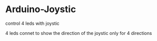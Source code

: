 # Arduino-Joystic
control 4 leds with joystic

4 leds connet to show the direction of the joystic
only for 4 directions
